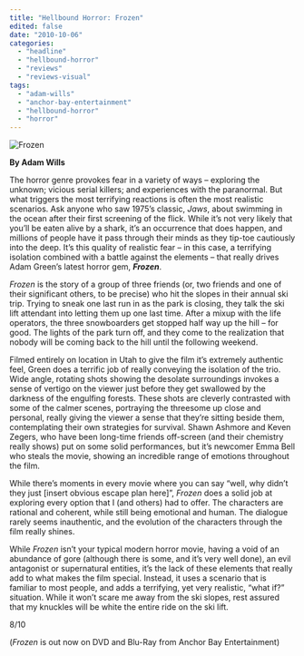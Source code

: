 ```yaml
---
title: "Hellbound Horror: Frozen"
edited: false
date: "2010-10-06"
categories:
  - "headline"
  - "hellbound-horror"
  - "reviews"
  - "reviews-visual"
tags:
  - "adam-wills"
  - "anchor-bay-entertainment"
  - "hellbound-horror"
  - "horror"
---
```


![](http://www.hellbound.ca/wp-content/uploads/2010/10/frozen.jpg "Frozen")

**By Adam Wills**

The horror genre provokes fear in a variety of ways – exploring the unknown; vicious serial killers; and experiences with the paranormal. But what triggers the most terrifying reactions is often the most realistic scenarios. Ask anyone who saw 1975’s classic, _Jaws_, about swimming in the ocean after their first screening of the flick. While it’s not very likely that you’ll be eaten alive by a shark, it’s an occurrence that does happen, and millions of people have it pass through their minds as they tip-toe cautiously into the deep. It’s this quality of realistic fear – in this case, a terrifying isolation combined with a battle against the elements – that really drives Adam Green’s latest horror gem, **_Frozen_**.

_Frozen_ is the story of a group of three friends (or, two friends and one of their significant others, to be precise) who hit the slopes in their annual ski trip. Trying to sneak one last run in as the park is closing, they talk the ski lift attendant into letting them up one last time. After a mixup with the life operators, the three snowboarders get stopped half way up the hill – for good. The lights of the park turn off, and they come to the realization that nobody will be coming back to the hill until the following weekend.

Filmed entirely on location in Utah to give the film it’s extremely authentic feel, Green does a terrific job of really conveying the isolation of the trio. Wide angle, rotating shots showing the desolate surroundings invokes a sense of vertigo on the viewer just before they get swallowed by the darkness of the engulfing forests. These shots are cleverly contrasted with some of the calmer scenes, portraying the threesome up close and personal, really giving the viewer a sense that they’re sitting beside them, contemplating their own strategies for survival. Shawn Ashmore and Keven Zegers, who have been long-time friends off-screen (and their chemistry really shows) put on some solid performances, but it’s newcomer Emma Bell who steals the movie, showing an incredible range of emotions throughout the film.

While there’s moments in every movie where you can say “well, why didn’t they just \[insert obvious escape plan here\]”, _Frozen_ does a solid job at exploring every option that I (and others) had to offer. The characters are rational and coherent, while still being emotional and human. The dialogue rarely seems inauthentic, and the evolution of the characters through the film really shines.

While _Frozen_ isn’t your typical modern horror movie, having a void of an abundance of gore (although there is some, and it’s very well done), an evil antagonist or supernatural entities, it’s the lack of these elements that really add to what makes the film special. Instead, it uses a scenario that is familiar to most people, and adds a terrifying, yet very realistic, “what if?” situation. While it won’t scare me away from the ski slopes, rest assured that my knuckles will be white the entire ride on the ski lift.

8/10

(_Frozen_ is out now on DVD and Blu-Ray from Anchor Bay Entertainment)
